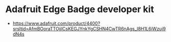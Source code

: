 # Adafruit Edge Badge developer kit

- https://www.adafruit.com/product/4400?srsltid=AfmBOoraTTOjjlCsKEGJYnkYgCSHN4CwTR6nAgs_I8H1L6iWzuj9dN4s
